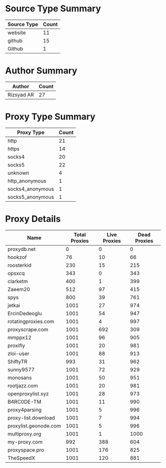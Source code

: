 # Source Type Summary

| Source Type | Count |
|-------------|-------|
| website | 11 |
| github | 15 |
| Github | 1 |


# Author Summary

| Author | Count |
|--------|-------|
| Rizsyad AR | 27 |


# Proxy Type Summary

| Proxy Type | Count |
|------------|-------|
| http | 21 |
| https | 14 |
| socks4 | 20 |
| socks5 | 22 |
| unknown | 4 |
| http_anonymous | 1 |
| socks4_anonymous | 1 |
| socks5_anonymous | 1 |


# Proxy Details

| Name | Total Proxies | Live Proxies | Dead Proxies |
|------|---------------|--------------|---------------|
| proxydb.net | 0 | 0 | 0 |
| hookzof | 76 | 10 | 66 |
| roosterkid | 230 | 15 | 215 |
| opsxcq | 343 | 0 | 343 |
| clarketm | 400 | 1 | 399 |
| Zaeem20 | 512 | 97 | 415 |
| spys | 800 | 39 | 761 |
| jetkai | 1001 | 27 | 974 |
| ErcinDedeoglu | 1001 | 54 | 947 |
| rotatingproxies.com | 1001 | 4 | 997 |
| proxyscrape.com | 1001 | 692 | 309 |
| mmppx12 | 1001 | 96 | 905 |
| proxifly | 1001 | 20 | 981 |
| zloi-user | 1001 | 88 | 913 |
| ShiftyTR | 993 | 31 | 962 |
| sunny9577 | 1001 | 72 | 929 |
| monosans | 1001 | 50 | 951 |
| rootjazz.com | 1001 | 20 | 981 |
| openproxylist.xyz | 1001 | 28 | 973 |
| B4RC0DE-TM | 1001 | 11 | 990 |
| proxy4parsing | 1001 | 5 | 996 |
| proxy-list.download | 1001 | 7 | 994 |
| proxylist.geonode.com | 1001 | 5 | 996 |
| multiproxy.org | 1001 | 1 | 1000 |
| my-proxy.com | 992 | 388 | 604 |
| proxyspace.pro | 1001 | 176 | 825 |
| TheSpeedX | 1001 | 120 | 881 |
